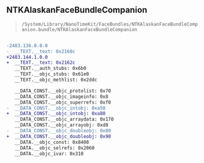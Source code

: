 ## NTKAlaskanFaceBundleCompanion

> `/System/Library/NanoTimeKit/FaceBundles/NTKAlaskanFaceBundleCompanion.bundle/NTKAlaskanFaceBundleCompanion`

```diff

-2483.136.0.0.0
-  __TEXT.__text: 0x2160c
+2483.144.1.0.0
+  __TEXT.__text: 0x2162c
   __TEXT.__auth_stubs: 0x6b0
   __TEXT.__objc_stubs: 0x61e0
   __TEXT.__objc_methlist: 0x2ddc

   __DATA_CONST.__objc_protolist: 0x70
   __DATA_CONST.__objc_imageinfo: 0x8
   __DATA_CONST.__objc_superrefs: 0xf0
-  __DATA_CONST.__objc_intobj: 0xa50
+  __DATA_CONST.__objc_intobj: 0xa80
   __DATA_CONST.__objc_arraydata: 0x170
   __DATA_CONST.__objc_arrayobj: 0xd8
-  __DATA_CONST.__objc_doubleobj: 0x80
+  __DATA_CONST.__objc_doubleobj: 0x90
   __DATA.__objc_const: 0x8408
   __DATA.__objc_selrefs: 0x2060
   __DATA.__objc_ivar: 0x310

```
